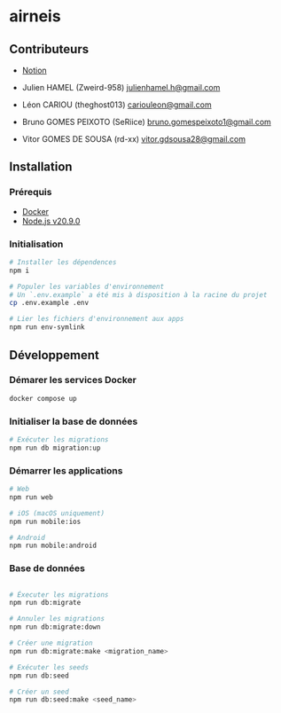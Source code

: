 # airneis

## Contributeurs

- [Notion](https://www.notion.so/5032283075074531a905ae196c0db0f8?v=27b4acb3b75d4338affe8306150984a3&pvs=4)

- Julien HAMEL (Zweird-958) <julienhamel.h@gmail.com>
- Léon CARIOU (theghost013) <cariouleon@gmail.com>
- Bruno GOMES PEIXOTO (SeRiice) <bruno.gomespeixoto1@gmail.com>
- Vitor GOMES DE SOUSA (rd-xx) <vitor.gdsousa28@gmail.com>

## Installation

### Prérequis

- [Docker](https://docs.docker.com/install/)
- [Node.js v20.9.0](https://nodejs.org/dist/v20.9.0/)

### Initialisation

```bash
# Installer les dépendences
npm i

# Populer les variables d'environnement
# Un `.env.example` a été mis à disposition à la racine du projet
cp .env.example .env

# Lier les fichiers d'environnement aux apps
npm run env-symlink
```

## Développement

### Démarer les services Docker

```bash
docker compose up
```

### Initialiser la base de données

```bash
# Exécuter les migrations
npm run db migration:up
```

### Démarrer les applications

```bash
# Web
npm run web

# iOS (macOS uniquement)
npm run mobile:ios

# Android
npm run mobile:android
```

### Base de données

```bash

# Éxecuter les migrations
npm run db:migrate

# Annuler les migrations
npm run db:migrate:down

# Créer une migration
npm run db:migrate:make <migration_name>

# Exécuter les seeds
npm run db:seed

# Créer un seed
npm run db:seed:make <seed_name>

```
